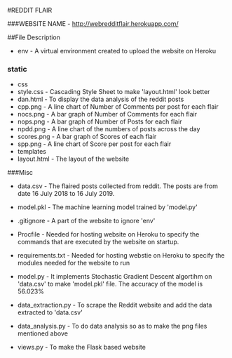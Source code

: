 #REDDIT FLAIR

###WEBSITE NAME - http://webredditflair.herokuapp.com/

##File Description

* env - A virtual environment created to upload the website on Heroku

### static

* css
* style.css - Cascading Style Sheet to make 'layout.html' look better
* dan.html - To display the data analysis of the reddit posts
* cpp.png - A line chart of Number of Comments per post for each flair
* nocs.png - A bar graph of Number of Comments for each flair
* nops.png - A bar graph of Number of Posts for each flair
* npdd.png - A line chart of the numbers of posts across the day
* scores.png - A bar graph of Scores of each flair
* spp.png - A line chart of Score per post for each flair
* templates
* layout.html - The layout of the website

###Misc

* data.csv - The flaired posts collected from reddit. The posts are from date 16 July 2018 to 16 July 2019.

* model.pkl - The machine learning model trained by 'model.py'

* .gitignore - A part of the website to ignore 'env'

* Procfile - Needed for hosting website on Heroku to specify the commands that are executed by the website on startup.

* requirements.txt - Needed for hosting webstie on Heroku to specify the modules needed for the website to run

* model.py - It implements Stochastic Gradient Descent algortihm on 'data.csv' to make 'model.pkl' file. The accuracy of the model is 56.023%

* data_extraction.py - To scrape the Reddit website and add the data extracted to 'data.csv'

* data_analysis.py - To do data analysis so as to make the png files mentioned above

* views.py - To make the Flask based website






